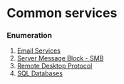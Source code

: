 # Common services

### Enumeration
 1. [Email Services](email.md)
 2. [Server Message Block - SMB](samba.md)
 3. [Remote Desktop Protocol ](rdp.md)
 4. [SQL Databases](sql_database.md)



